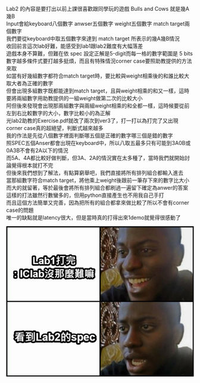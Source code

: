 Lab2 的內容是要打出以前上課很喜歡跟同學玩的遊戲 Bulls and Cows 就是幾A幾B  
Input會給keyboard八個數字 anwser五個數字 weight五個數字 match target兩個數字  
我們要從keyboard中取五個數字來達到 match target 所表示的幾A幾B情況  
收回前言這次lab好難，能感受到lab1跟lab2難度有大幅落差  
遊戲本身不算難，但難在依 spec 設定正解是5-digit而每一格的數字範圍是 5 bits  
數字越多條件式要打越多挺煩，而且有特殊情況corner case要照助教提供的方法來取  
如當有好幾組數字都符合match target時，要比較與weight相乘後的和誰比較大取大者為正確的數字  
但會出現多組數字既都能達到match target，且與weight相乘的和又一樣，這時要將兩組數字用助教提供的一組weight做第二次的比較大小  
阿但後來發現會出現那兩組數字與兩組weight相乘的和全都一樣，這時候要從前左到右比較數字的大小，數字比較小的為正解  
光lab2助教的Exercise.pdf就改了兩次到ver3了，打一打以為打完了又出現corner case真的超絕望，判斷式越來越多  
我的作法是先從八個數字裡面判斷哪五個是正確的數字哪三個是錯的數字  
照SPEC五個Anser都會出現在keyboard中，所以八取五最多只有可能到3A0B或0A3B不會有2A以下的情況  
而5A、4A都比較好做判斷，但3A、2A的情況實在太多種了，當時我們就開始討論覺得根本就打不完  
但後來我們想到了解法，有點算窮舉吧，我們直接將所有排列組合都輸入進去  
當那組數字符合match target，將他乘上weight後跟前一筆存下來的數字比大小  
而大的就留著，等於最後會將所有排列組合都刷過一遍留下確定為anwer的答案  
這樣的打法雖然行數蠻多的，但用python直接產生也不用我自己手打  
而且這個方法簡單又完善，因為把所有的組合都拿來做比較了所以不會有corner case的問題  
唯一的缺點就是latency很大，但是當時真的打得出來1demo就覺得很感動了  

![image](https://github.com/GlenChenPo/Pictures/blob/main/Lab02.png)
